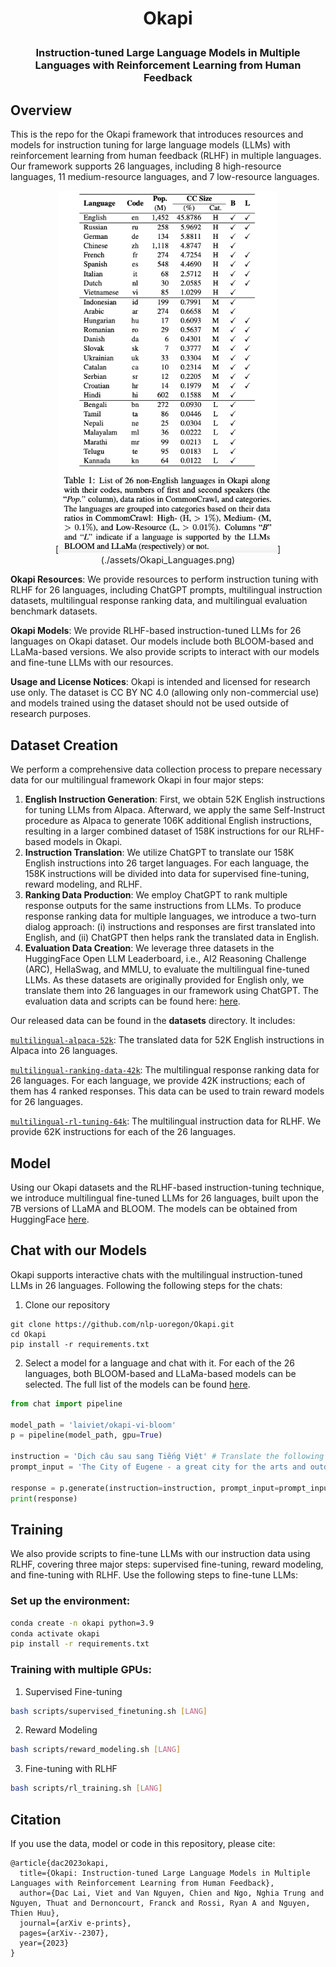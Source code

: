 <h1 align="center"> <p> Okapi </p></h1>
<h3 align="center">
    <p>Instruction-tuned Large Language Models in Multiple Languages with Reinforcement Learning from Human Feedback</p>
</h3>

## Overview

This is the repo for the Okapi framework that introduces resources and models for instruction tuning for large language models (LLMs) with reinforcement learning from human feedback (RLHF) in multiple languages. Our framework supports 26 languages, including 8 high-resource languages, 11 medium-resource languages, and 7 low-resource languages.

<p align="center">
[<img src="assets/Okapi_Languages.png" width="350" />](./assets/Okapi_Languages.png)
</p>

**Okapi Resources**: We provide resources to perform instruction tuning with RLHF for 26 languages, including ChatGPT prompts, multilingual instruction datasets, multilingual response ranking data, and multilingual evaluation benchmark datasets.

**Okapi Models**: We provide RLHF-based instruction-tuned LLMs for 26 languages on Okapi dataset. Our models include both BLOOM-based and LLaMa-based versions. We also provide scripts to interact with our models and fine-tune LLMs with our resources.

**Usage and License Notices**: Okapi is intended and licensed for research use only. The dataset is CC BY NC 4.0 (allowing only non-commercial use) and models trained using the dataset should not be used outside of research purposes.

## Dataset Creation

We perform a comprehensive data collection process to prepare necessary data for our multilingual framework Okapi in four major steps:

1. **English Instruction Generation**: First, we obtain 52K English instructions for tuning LLMs from Alpaca. Afterward, we apply the same Self-Instruct procedure as Alpaca to generate 106K additional English instructions, resulting in a larger combined dataset of 158K instructions for our RLHF-based models in Okapi.
2. **Instruction Translation**: We utilize ChatGPT to translate our 158K English instructions into 26 target languages. For each language, the 158K instructions will be divided into data for supervised fine-tuning, reward modeling, and RLHF.
3. **Ranking Data Production**: We employ ChatGPT to rank multiple response outputs for the same instructions from LLMs. To produce response ranking data for multiple languages, we introduce a two-turn dialog approach: (i) instructions and responses are first translated into English, and (ii) ChatGPT then helps rank the translated data in English.
4. **Evaluation Data Creation**: We leverage three datasets in the HuggingFace Open LLM Leaderboard, i.e., AI2 Reasoning Challenge (ARC), HellaSwag, and MMLU, to evaluate the multilingual fine-tuned LLMs. As these datasets are originally provided for English only, we translate them into 26 languages in our framework using ChatGPT. The evaluation data and scripts can be found here: [here](https://github.com/laiviet/lm-evaluation-harness).

Our released data can be found in the **datasets** directory. It includes:

[`multilingual-alpaca-52k`](./datasets/multilingual-alpaca-52k): The translated data for 52K English instructions in Alpaca into 26 languages.

[`multilingual-ranking-data-42k`](./datasets/multilingual-ranking-data-42k): The multilingual response ranking data for 26 languages. For each language, we provide 42K instructions; each of them has 4 ranked responses. This data can be used to train reward models for 26 languages.

[`multilingual-rl-tuning-64k`](./datasets/multilingual-rl-tuning-64k): The multilingual instruction data for RLHF. We provide 62K instructions for each of the 26 languages.

## Model
Using our Okapi datasets and the RLHF-based instruction-tuning technique, we introduce multilingual fine-tuned LLMs for 26 languages, built upon the 7B versions of LLaMA and BLOOM. The models can be obtained from HuggingFace [here](https://huggingface.co/laiviet). 


## Chat with our Models
Okapi supports interactive chats with the multilingual instruction-tuned LLMs in 26 languages. Following the following steps for the chats:

1. Clone our repository
```
git clone https://github.com/nlp-uoregon/Okapi.git
cd Okapi
pip install -r requirements.txt
```

2. Select a model for a language and chat with it. For each of the 26 languages, both BLOOM-based and LLaMa-based models can be selected. The full list of the models can be found [here](https://huggingface.co/laiviet).
```python
from chat import pipeline

model_path = 'laiviet/okapi-vi-bloom'
p = pipeline(model_path, gpu=True)

instruction = 'Dịch câu sau sang Tiếng Việt' # Translate the following sentence into Vietnamese
prompt_input = 'The City of Eugene - a great city for the arts and outdoors. '

response = p.generate(instruction=instruction, prompt_input=prompt_input)
print(response)
```
## Training
We also provide scripts to fine-tune LLMs with our instruction data using RLHF, covering three major steps: supervised fine-tuning, reward modeling, and fine-tuning with RLHF. Use the following steps to fine-tune LLMs:

### Set up the environment:
```bash
conda create -n okapi python=3.9
conda activate okapi
pip install -r requirements.txt
```

### Training with multiple GPUs:

1. Supervised Fine-tuning
```bash
bash scripts/supervised_finetuning.sh [LANG]
```

2. Reward Modeling
```bash
bash scripts/reward_modeling.sh [LANG]
```

3. Fine-tuning with RLHF
```bash
bash scripts/rl_training.sh [LANG]
```

## Citation
If you use the data, model or code in this repository, please cite:

```
@article{dac2023okapi,
  title={Okapi: Instruction-tuned Large Language Models in Multiple Languages with Reinforcement Learning from Human Feedback},
  author={Dac Lai, Viet and Van Nguyen, Chien and Ngo, Nghia Trung and Nguyen, Thuat and Dernoncourt, Franck and Rossi, Ryan A and Nguyen, Thien Huu},
  journal={arXiv e-prints},
  pages={arXiv--2307},
  year={2023}
}
```
